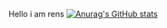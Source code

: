 Hello i am rens
[![Anurag's GitHub stats](https://github-readme-stats.vercel.app/api?username=Pacosbrandao77)](https://github.com/anuraghazra/github-readme-stats)
